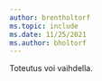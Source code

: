 ```yaml
---
author: brentholtorf
ms.topic: include
ms.date: 11/25/2021
ms.author: bholtorf
---
```

Toteutus voi vaihdella.  
